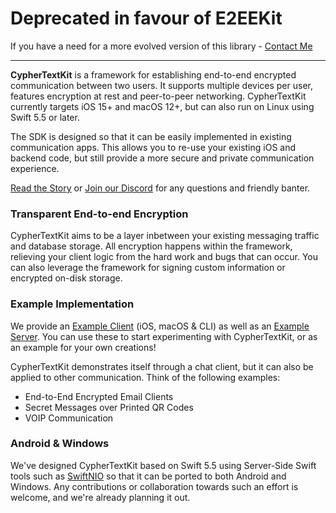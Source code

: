 # Deprecated in favour of E2EEKit

If you have a need for a more evolved version of this library - [Contact Me](mailto:joannis@unbeatable.software)

--------

**CypherTextKit** is a framework for establishing end-to-end encrypted communication between two users. It supports multiple devices per user, features encryption at rest and peer-to-peer networking. CypherTextKit currently targets iOS 15+ and macOS 12+, but can also run on Linux using Swift 5.5 or later.

The SDK is designed so that it can be easily implemented in existing communication apps. This allows you to re-use your existing iOS and backend code, but still provide a more secure and private communication experience.

[Read the Story](https://medium.com/@joannisorlandos/building-end-to-end-encrypted-ios-apps-4dd018a0290b) or [Join our Discord](https://discord.gg/H6799jh) for any questions and friendly banter.

### Transparent End-to-end Encryption

CypherTextKit aims to be a layer inbetween your existing messaging traffic and database storage. All encryption happens within the framework, relieving your client logic from the hard work and bugs that can occur. You can also leverage the framework for signing custom information or encrypted on-disk storage.

### Example Implementation

We provide an [Example Client](https://github.com/orlandos-nl/cyphertextkit-example) (iOS, macOS & CLI) as well as an [Example Server](https://github.com/orlandos-nl/CypherTextKitAPI). You can use these to start experimenting with CypherTextKit, or as an example for your own creations!

CypherTextKit demonstrates itself through a chat client, but it can also be applied to other communication. Think of the following examples:
- End-to-End Encrypted Email Clients
- Secret Messages over Printed QR Codes
- VOIP Communication

### Android & Windows

We've designed CypherTextKit based on Swift 5.5 using Server-Side Swift tools such as [SwiftNIO](https://github.com/apple/swift-nio) so that it can be ported to both Android and Windows. Any contributions or collaboration towards such an effort is welcome, and we're already planning it out.
